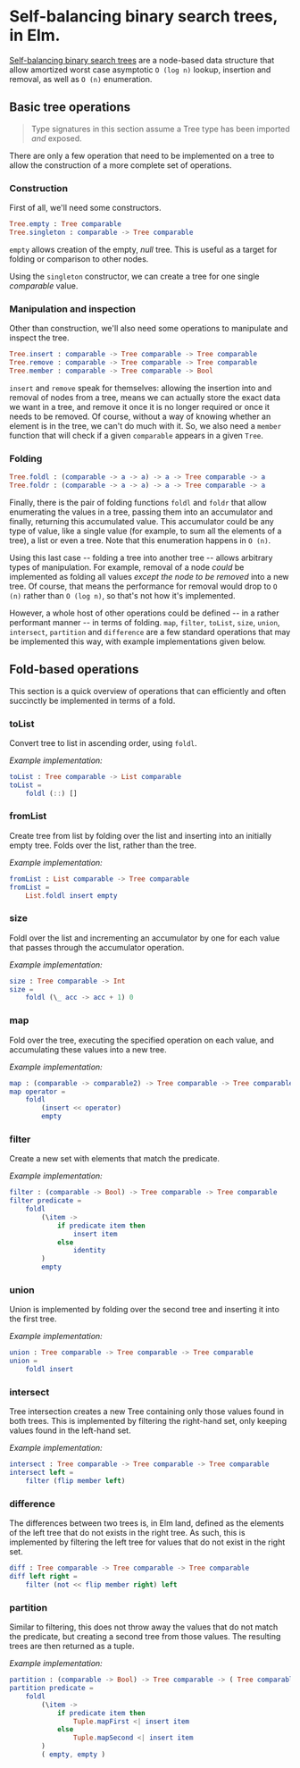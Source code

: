 # Self-balancing binary search trees, in Elm.

[Self-balancing binary search trees](https://en.wikipedia.org/wiki/Self-balancing_binary_search_tree) are a node-based data structure that allow amortized worst case asymptotic `O (log n)` lookup, insertion and removal, as well as `O (n)` enumeration.

## Basic tree operations

> Type signatures in this section assume a Tree type has been imported *and*
> exposed.

There are only a few operation that need to be implemented on a tree to allow
the construction of a more complete set of operations.

### Construction

First of all, we'll need some constructors.

```elm
Tree.empty : Tree comparable
Tree.singleton : comparable -> Tree comparable
```

`empty` allows creation of the empty, *null* tree. This is useful as a target
for folding or comparison to other nodes.

Using the `singleton` constructor, we can create a tree for one single *comparable* value.

### Manipulation and inspection

Other than construction, we'll also need some operations to manipulate and
inspect the tree.

```elm
Tree.insert : comparable -> Tree comparable -> Tree comparable
Tree.remove : comparable -> Tree comparable -> Tree comparable
Tree.member : comparable -> Tree comparable -> Bool
```

`insert` and `remove` speak for themselves: allowing the insertion into and
removal of nodes from a tree, means we can actually store the exact data we
want in a tree, and remove it once it is no longer required or once it needs to
be removed. Of course, without a way of knowing whether an element is in the
tree, we can't do much with it. So, we also need a `member` function that will
check if a given `comparable` appears in a given `Tree`.

### Folding

```elm
Tree.foldl : (comparable -> a -> a) -> a -> Tree comparable -> a
Tree.foldr : (comparable -> a -> a) -> a -> Tree comparable -> a
```

Finally, there is the pair of folding functions `foldl` and `foldr` that allow
enumerating the values in a tree, passing them into an accumulator and finally,
returning this accumulated value. This accumulator could be any type of value,
like a single value (for example, to sum all the elements of a tree), a list or even a tree. Note that this enumeration happens in `O (n)`.

Using this last case -- folding a tree into another tree -- allows arbitrary
types of manipulation. For example, removal of a node *could* be implemented as
folding all values *except the node to be removed* into a new tree. Of course,
that means the performance for removal would drop to `O (n)` rather than `O
(log n)`, so that's not how it's implemented.

However, a whole host of other operations could be defined -- in a rather
performant manner -- in terms of folding. `map`, `filter`, `toList`, `size`,
`union`, `intersect`, `partition` and `difference` are a few standard
operations that may be implemented this way, with example implementations given
below.

## Fold-based operations

This section is a quick overview of operations that can efficiently and often
succinctly be implemented in terms of a fold.

### toList

Convert tree to list in ascending order, using `foldl`.

*Example implementation:*

```elm
toList : Tree comparable -> List comparable
toList =
    foldl (::) []
```

### fromList

Create tree from list by folding over the list and inserting into an initially empty tree. Folds over the list, rather than the tree.

*Example implementation:*

```elm
fromList : List comparable -> Tree comparable
fromList =
    List.foldl insert empty
```

### size

Foldl over the list and incrementing an accumulator by one for each value that passes through the accumulator operation.

*Example implementation:*

```elm
size : Tree comparable -> Int
size =
    foldl (\_ acc -> acc + 1) 0
```

### map

Fold over the tree, executing the specified operation on each value, and
accumulating these values into a new tree.

*Example implementation:*

```elm
map : (comparable -> comparable2) -> Tree comparable -> Tree comparable2
map operator =
    foldl
        (insert << operator)
        empty
```

### filter

Create a new set with elements that match the predicate.

*Example implementation:*

```elm
filter : (comparable -> Bool) -> Tree comparable -> Tree comparable
filter predicate =
    foldl
        (\item ->
            if predicate item then
                insert item
            else
                identity
        )
        empty
```

### union

Union is implemented by folding over the second tree and inserting it into the
first tree.

*Example implementation:*

```elm
union : Tree comparable -> Tree comparable -> Tree comparable
union =
    foldl insert
```

### intersect

Tree intersection creates a new Tree containing only those values found in both
trees. This is implemented by filtering the right-hand set, only keeping values
found in the left-hand set.

*Example implementation:*

```elm
intersect : Tree comparable -> Tree comparable -> Tree comparable
intersect left =
    filter (flip member left)
```

### difference

The differences between two trees is, in Elm land, defined as the elements of
the left tree that do not exists in the right tree. As such, this is
implemented by filtering the left tree for values that do not exist in the
right set.

```elm
diff : Tree comparable -> Tree comparable -> Tree comparable
diff left right =
    filter (not << flip member right) left
```

### partition

Similar to filtering, this does not throw away the values that do not match the
predicate, but creating a second tree from those values. The resulting trees
are then returned as a tuple.

*Example implementation:*

```elm
partition : (comparable -> Bool) -> Tree comparable -> ( Tree comparable, Tree comparable )
partition predicate =
    foldl
        (\item ->
            if predicate item then
                Tuple.mapFirst <| insert item
            else
                Tuple.mapSecond <| insert item
        )
        ( empty, empty )
```
